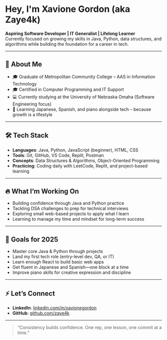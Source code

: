 # Hey, I'm Xavione Gordon (aka Zaye4k)

**Aspiring Software Developer | IT Generalist | Lifelong Learner**  
Currently focused on growing my skills in Java, Python, data structures, and algorithms while building the foundation for a career in tech.

---

## 🚀 About Me

- 🎓 Graduate of Metropolitan Community College – AAS in Information Technology  
- 🎓 Certified in Computer Programming and IT Support  
- 💻 Currently studying at the University of Nebraska Omaha (Software Engineering focus)  
- 🧠 Learning Japanese, Spanish, and piano alongside tech – because growth is a lifestyle

---

## 🛠️ Tech Stack

- **Languages**: Java, Python, JavaScript (beginner), HTML, CSS  
- **Tools**: Git, GitHub, VS Code, Replit, Postman  
- **Concepts**: Data Structures & Algorithms, Object-Oriented Programming  
- **Practicing**: Coding daily with LeetCode, Replit, and project-based learning

---

## 🔥 What I’m Working On

- Building confidence through Java and Python practice  
- Tackling DSA challenges to prep for technical interviews  
- Exploring small web-based projects to apply what I learn  
- Learning to manage my time and mindset for long-term success

---

## 🎯 Goals for 2025

- Master core Java & Python through projects  
- Land my first tech role (entry-level dev, QA, or IT)  
- Learn enough React to build basic web apps  
- Get fluent in Japanese and Spanish—one block at a time  
- Improve piano skills for creative expression and discipline

---

## ⚡ Let’s Connect

- **LinkedIn**: [linkedin.com/in/xavionegordon](https://www.linkedin.com/in/xavionegordon)  
- **GitHub**: [github.com/zaye4k](https://github.com/zaye4k)

---

> “Consistency builds confidence. One rep, one lesson, one commit at a time.”